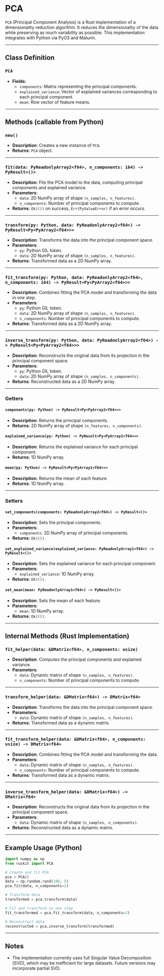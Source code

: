 # PCA

`PCA` (Principal Component Analysis) is a Rust implementation of a dimensionality reduction algorithm. It reduces the dimensionality of the data while preserving as much variability as possible. This implementation integrates with Python via PyO3 and Maturin.

---

## Class Definition

### `PCA`
- **Fields**:
  - `components`: Matrix representing the principal components.
  - `explained_variance`: Vector of explained variances corresponding to each principal component.
  - `mean`: Row vector of feature means.

---

## Methods (callable from Python)

### `new()`
- **Description**: Creates a new instance of `PCA`.
- **Returns**: `PCA` object.

---

### `fit(data: PyReadonlyArray2<f64>, n_components: i64) -> PyResult<()>`
- **Description**: Fits the PCA model to the data, computing principal components and explained variance.
- **Parameters**:
  - `data`: 2D NumPy array of shape `(n_samples, n_features)`.
  - `n_components`: Number of principal components to compute.
- **Returns**: `Ok(())` on success, `Err(PyValueError)` if an error occurs.

---

### `transform(py: Python, data: PyReadonlyArray2<f64>) -> PyResult<Py<PyArray2<f64>>>`
- **Description**: Transforms the data into the principal component space.
- **Parameters**:
  - `py`: Python GIL token.
  - `data`: 2D NumPy array of shape `(n_samples, n_features)`.
- **Returns**: Transformed data as a 2D NumPy array.

---

### `fit_transform(py: Python, data: PyReadonlyArray2<f64>, n_components: i64) -> PyResult<Py<PyArray2<f64>>>`
- **Description**: Combines fitting the PCA model and transforming the data in one step.
- **Parameters**:
  - `py`: Python GIL token.
  - `data`: 2D NumPy array of shape `(n_samples, n_features)`.
  - `n_components`: Number of principal components to compute.
- **Returns**: Transformed data as a 2D NumPy array.

---

### `inverse_transform(py: Python, data: PyReadonlyArray2<f64>) -> PyResult<Py<PyArray2<f64>>>`
- **Description**: Reconstructs the original data from its projection in the principal component space.
- **Parameters**:
  - `py`: Python GIL token.
  - `data`: 2D NumPy array of shape `(n_samples, n_components)`.
- **Returns**: Reconstructed data as a 2D NumPy array.

---

### Getters

#### `components(py: Python) -> PyResult<Py<PyArray2<f64>>>`
- **Description**: Returns the principal components.
- **Returns**: 2D NumPy array of shape `(n_features, n_components)`.

#### `explained_variance(py: Python) -> PyResult<Py<PyArray1<f64>>>`
- **Description**: Returns the explained variance for each principal component.
- **Returns**: 1D NumPy array.

#### `mean(py: Python) -> PyResult<Py<PyArray1<f64>>>`
- **Description**: Returns the mean of each feature.
- **Returns**: 1D NumPy array.

---

### Setters

#### `set_components(components: PyReadonlyArray2<f64>) -> PyResult<()>`
- **Description**: Sets the principal components.
- **Parameters**:
  - `components`: 2D NumPy array of principal components.
- **Returns**: `Ok(())`.

#### `set_explained_variance(explained_variance: PyReadonlyArray1<f64>) -> PyResult<()>`
- **Description**: Sets the explained variance for each principal component.
- **Parameters**:
  - `explained_variance`: 1D NumPy array.
- **Returns**: `Ok(())`.

#### `set_mean(mean: PyReadonlyArray1<f64>) -> PyResult<()>`
- **Description**: Sets the mean of each feature.
- **Parameters**:
  - `mean`: 1D NumPy array.
- **Returns**: `Ok(())`.

---

## Internal Methods (Rust Implementation)

### `fit_helper(data: &DMatrix<f64>, n_components: usize)`
- **Description**: Computes the principal components and explained variance.
- **Parameters**:
  - `data`: Dynamic matrix of shape `(n_samples, n_features)`.
  - `n_components`: Number of principal components to compute.

---

### `transform_helper(data: &DMatrix<f64>) -> DMatrix<f64>`
- **Description**: Transforms the data into the principal component space.
- **Parameters**:
  - `data`: Dynamic matrix of shape `(n_samples, n_features)`.
- **Returns**: Transformed data as a dynamic matrix.

---

### `fit_transform_helper(data: &DMatrix<f64>, n_components: usize) -> DMatrix<f64>`
- **Description**: Combines fitting the PCA model and transforming the data.
- **Parameters**:
  - `data`: Dynamic matrix of shape `(n_samples, n_features)`.
  - `n_components`: Number of principal components to compute.
- **Returns**: Transformed data as a dynamic matrix.

---

### `inverse_transform_helper(data: &DMatrix<f64>) -> DMatrix<f64>`
- **Description**: Reconstructs the original data from its projection in the principal component space.
- **Parameters**:
  - `data`: Dynamic matrix of shape `(n_samples, n_components)`.
- **Returns**: Reconstructed data as a dynamic matrix.

---

## Example Usage (Python)

```python
import numpy as np
from ruskit import PCA

# Create and fit PCA
pca = PCA()
data = np.random.rand(100, 5)
pca.fit(data, n_components=2)

# Transform data
transformed = pca.transform(data)

# Fit and transform in one step
fit_transformed = pca.fit_transform(data, n_components=2)

# Reconstruct data
reconstructed = pca.inverse_transform(transformed)
```

---

## **Notes**

- The implementation currently uses full Singular Value Decomposition (SVD), which may be inefficient for large datasets. Future versions may incorporate partial SVD.